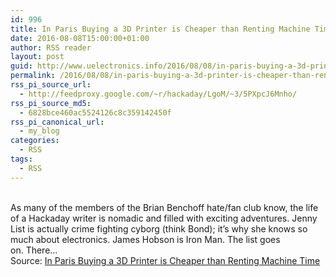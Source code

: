 ```yaml
---
id: 996
title: In Paris Buying a 3D Printer is Cheaper than Renting Machine Time
date: 2016-08-08T15:00:00+01:00
author: RSS reader
layout: post
guid: http://www.uelectronics.info/2016/08/08/in-paris-buying-a-3d-printer-is-cheaper-than-renting-machine-time/
permalink: /2016/08/08/in-paris-buying-a-3d-printer-is-cheaper-than-renting-machine-time/
rss_pi_source_url:
  - http://feedproxy.google.com/~r/hackaday/LgoM/~3/5PXpcJ6Mnho/
rss_pi_source_md5:
  - 6828bce460ac5524126c8c359142450f
rss_pi_canonical_url:
  - my_blog
categories:
  - RSS
tags:
  - RSS
---
```

&#013;  
As many of the members of the Brian Benchoff hate/fan club know, the life of a Hackaday writer is nomadic and filled with exciting adventures. Jenny List is actually crime fighting cyborg (think Bond); it’s why she knows so much about electronics. James Hobson is Iron Man. The list goes on. There…&#013;  
Source: <a href="http://feedproxy.google.com/~r/hackaday/LgoM/~3/5PXpcJ6Mnho/" target="_blank">In Paris Buying a 3D Printer is Cheaper than Renting Machine Time</a>